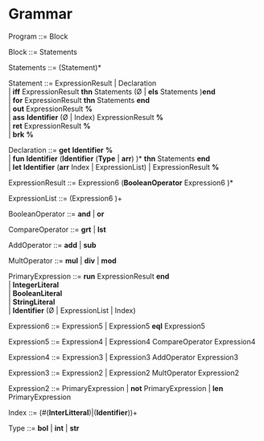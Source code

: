 # Grammar

Program ::= Block

Block ::= Statements

Statements ::= (Statement)\*

Statement ::= ExpressionResult
| Declaration<br>
| **iff** ExpressionResult **thn** Statements (Ø | **els** Statements )**end**<br>
| **for** ExpressionResult **thn** Statements **end**<br>
| **out** ExpressionResult **%**<br>
| **ass** **Identifier** (Ø | Index) ExpressionResult **%**<br>
| **ret** ExpressionResult **%**<br>
| **brk** **%**<br>

Declaration ::= **get** **Identifier** **%**<br>
| **fun** **Identifier** (**Identifier** (**Type** | **arr**) )\* **thn** Statements **end** <br>
| **let** **Identifier** (**arr** Index | ExpressionList) | ExpressionResult **%**<br>

ExpressionResult ::= Expression6 (**BooleanOperator** Expression6 )\*

ExpressionList ::= (Expression6 )+

BooleanOperator ::= **and** | **or**

CompareOperator ::= **grt** | **lst**

AddOperator ::= **add** | **sub**

MultOperator ::= **mul** | **div** | **mod**

PrimaryExpression ::= **run** ExpressionResult **end**<br>
| **IntegerLiteral**<br>
| **BooleanLiteral**<br>
| **StringLiteral**<br>
| **Identifier** (Ø | ExpressionList | Index)<br>

Expression6 ::= Expression5 | Expression5 **eql** Expression5

Expression5 ::= Expression4 | Expression4 CompareOperator Expression4

Expression4 ::= Expression3 | Expression3 AddOperator Expression3

Expression3 ::= Expression2 | Expression2 MultOperator Expression2

Expression2 ::= PrimaryExpression | **not** PrimaryExpression | **len** PrimaryExpression

Index ::= (#(**InterLitteral**)|(**Identifier**))+

Type ::= **bol** | **int** | **str**

<!-- ```
NOTE: Indexing arrays:

let myArr arr 1 2 3 4
let x myArr #0 --- x is now 1
ass myArr #0 2
out myArr #0 --- prints 2

len myArr

6 * 5

``` -->
